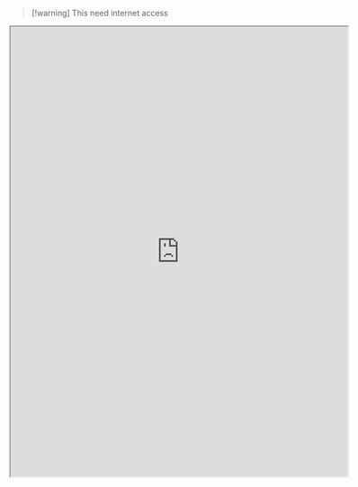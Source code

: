 
>[!warning] This need internet access

<iframe src="https://s-blu.github.io/basic-dataview-query-builder" width="600" height="800"></iframe>
